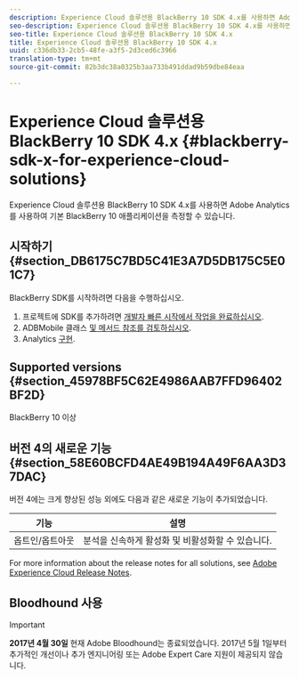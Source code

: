 ```yaml
---
description: Experience Cloud 솔루션용 BlackBerry 10 SDK 4.x를 사용하면 Adobe Analytics를 사용하여 기본 BlackBerry 10 애플리케이션을 측정할 수 있습니다.
seo-description: Experience Cloud 솔루션용 BlackBerry 10 SDK 4.x를 사용하면 Adobe Analytics를 사용하여 기본 BlackBerry 10 애플리케이션을 측정할 수 있습니다
seo-title: Experience Cloud 솔루션용 BlackBerry 10 SDK 4.x
title: Experience Cloud 솔루션용 BlackBerry 10 SDK 4.x
uuid: c336db33-2cb5-48fe-a3f5-2d3ced6c3966
translation-type: tm+mt
source-git-commit: 82b3dc38a0325b3aa733b491ddad9b59dbe84eaa

---
```



# Experience Cloud 솔루션용 BlackBerry 10 SDK 4.x {#blackberry-sdk-x-for-experience-cloud-solutions}

Experience Cloud 솔루션용 BlackBerry 10 SDK 4.x를 사용하면 Adobe Analytics를 사용하여 기본 BlackBerry 10 애플리케이션을 측정할 수 있습니다.

## 시작하기 {#section_DB6175C7BD5C41E3A7D5DB175C5E01C7}

BlackBerry SDK를 시작하려면 다음을 수행하십시오.

1. 프로젝트에 SDK를 추가하려면 [개발자 빠른 시작에서 작업을 완료하십시오](/help/blackberry/dev-qs.md).
1. ADBMobile 클래스 [및 메서드 참조를 검토하십시오](/help/blackberry/methods.md).
1. Analytics [구현](/help/blackberry/analytics.md).

## Supported versions {#section_45978BF5C62E4986AAB7FFD96402BF2D}

BlackBerry 10 이상

## 버전 4의 새로운 기능 {#section_58E60BCFD4AE49B194A49F6AA3D37DAC}

버전 4에는 크게 향상된 성능 외에도 다음과 같은 새로운 기능이 추가되었습니다.

| 기능 | 설명 |
|--- |--- |
| 옵트인/옵트아웃 | 분석을 신속하게 활성화 및 비활성화할 수 있습니다. |

For more information about the release notes for all solutions, see [Adobe Experience Cloud Release Notes](https://docs.adobe.com/content/help/ko-KR/release-notes/experience-cloud/current.html).

## Bloodhound 사용

>[!IMPORTANT]
>
>**2017년 4월 30일** 현재 Adobe Bloodhound는 종료되었습니다. 2017년 5월 1일부터 추가적인 개선이나 추가 엔지니어링 또는 Adobe Expert Care 지원이 제공되지 않습니다.
